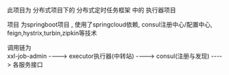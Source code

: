 此项目为 分布式项目下的 分布式定时任务框架 中的 执行器项目

项目 为springboot项目 , 使用了springcloud依赖, consul注册中心/配置中心, 
feign,hystrix,turbin,zipkin等技术

调用链为  
xxl-job-admin ----> executor执行器(中转站) ----> consul(注册与发现) ----> 各服务接口




